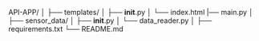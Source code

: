 API-APP/
│
├── templates/
│   ├── __init__.py
│   └── index.html
|── main.py
│
├── sensor_data/
│   ├── __init__.py
│   └── data_reader.py
│
├── requirements.txt
└── README.md
